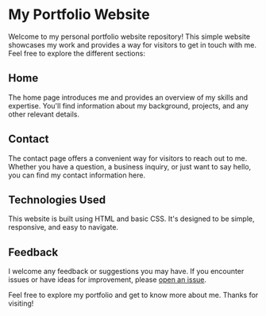 # My Portfolio Website

Welcome to my personal portfolio website repository! This simple website showcases my work and provides a way for visitors to get in touch with me. Feel free to explore the different sections:

## Home
The home page introduces me and provides an overview of my skills and expertise. You'll find information about my background, projects, and any other relevant details.

## Contact
The contact page offers a convenient way for visitors to reach out to me. Whether you have a question, a business inquiry, or just want to say hello, you can find my contact information here.

## Technologies Used
This website is built using HTML and basic CSS. It's designed to be simple, responsive, and easy to navigate.

## Feedback
I welcome any feedback or suggestions you may have. If you encounter issues or have ideas for improvement, please [open an issue](https://github.com/your-username/your-portfolio/issues).

Feel free to explore my portfolio and get to know more about me. Thanks for visiting!
